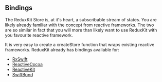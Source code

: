 ## Bindings

The ReduxKit Store is, at it's heart, a subscribable stream of states. You are likely already familiar with the concept from reactive frameworks. The two are so similar in fact that you will more than likely want to use ReduxKit with you favourite reactive framework.

It is very easy to create a createStore function that wraps existing reactive frameworks. ReduxKit already has bindings available for:

- [RxSwift](https://github.com/ReduxKit/ReduxKitRxSwift)
- [ReactiveCocoa](https://github.com/ReduxKit/ReduxKitReactiveCocoa)
- [ReactiveKit](https://github.com/ReduxKit/ReduxKitReactiveKit)
- [SwiftBond](https://github.com/ReduxKit/ReduxKitBond)
